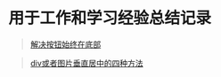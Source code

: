 
# 用于工作和学习经验总结记录
> [解决按钮始终在底部](https://github.com/wtfyan/personal/issues/1)

> [div或者图片垂直居中的四种方法](https://github.com/wtfyan/personal/issues/2)
